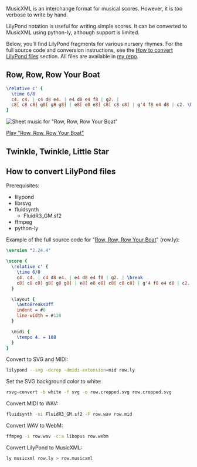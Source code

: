 MusicXML is an interchange format for musical scores. However, it is too verbose to write by hand.

LilyPond notation is useful for writing simple scores. It can be converted to MusicXML using python-ly, although support is limited.

Below, you'll find LilyPond fragments for various nursery rhymes. For the full source code and conversion instructions, see the [How to convert LilyPond files](#how-to-convert-lilypond-files) section. All files are available in [my repo](https://github.com/yuukiarchive/sheetmusic).

## Row, Row, Row Your Boat

```lilypond
\relative c' {
  \time 6/8
  c4. c4. | c4 d8 e4. | e4 d8 e4 f8 | g2. |
  c8[ c8 c8] g8[ g8 g8] | e8[ e8 e8] c8[ c8 c8] | g'4 f8 e4 d8 | c2. \bar "|."
}
```

![Sheet music for "Row, Row, Row Your Boat"](https://github.com/user-attachments/assets/f7885323-ab42-4ac4-9210-7989245f0823)

[Play "Row, Row, Row Your Boat"](https://github.com/user-attachments/assets/8b48be04-c256-4d81-b155-5661b63c21ba)

## Twinkle, Twinkle, Little Star

## How to convert LilyPond files

Prerequisites:

* lilypond
* librsvg
* fluidsynth
    * FluidR3_GM.sf2
* ffmpeg
* python-ly

Example of the full source code for "[Row, Row, Row Your Boat](#row-row-row-your-boat)" (row.ly):

```lilypond
\version "2.24.4"

\score {
  \relative c' {
    \time 6/8
    c4. c4. | c4 d8 e4. | e4 d8 e4 f8 | g2. | \break
    c8[ c8 c8] g8[ g8 g8] | e8[ e8 e8] c8[ c8 c8] | g'4 f8 e4 d8 | c2. \bar "|."
  }

  \layout {
    \autoBreaksOff
    indent = #0
    line-width = #120
  }

  \midi {
    \tempo 4. = 108
  }
}
```

Convert to SVG and MIDI:

```sh
lilypond --svg -dcrop -dmidi-extension=mid row.ly
```

Set the SVG background color to white:

```sh
rsvg-convert -b white -f svg -o row.cropped.svg row.cropped.svg
```

Convert MIDI to WAV:

```sh
fluidsynth -ni FluidR3_GM.sf2 -F row.wav row.mid
```

Convert WAV to WebM:

```sh
ffmpeg -i row.wav -c:a libopus row.webm
```

Convert LilyPond to MusicXML:

```sh
ly musicxml row.ly > row.musicxml
```
